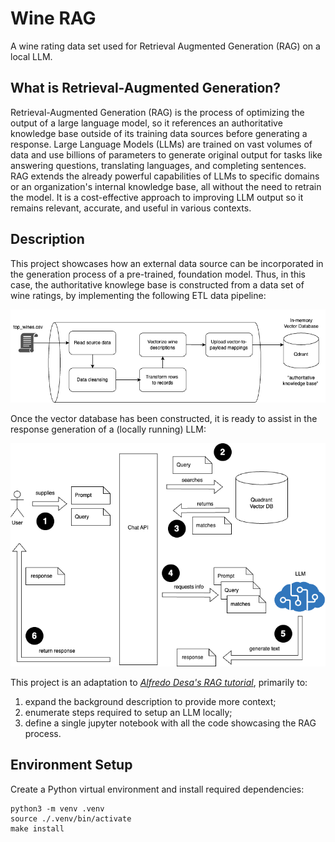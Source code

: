 # Wine RAG
A wine rating data set used for Retrieval Augmented Generation (RAG) on a local LLM.

## What is Retrieval-Augmented Generation?

Retrieval-Augmented Generation (RAG) is the process of optimizing the output of a large language model, so it references an authoritative knowledge base outside of its training data sources before generating a response. Large Language Models (LLMs) are trained on vast volumes of data and use billions of parameters to generate original output for tasks like answering questions, translating languages, and completing sentences. RAG extends the already powerful capabilities of LLMs to specific domains or an organization's internal knowledge base, all without the need to retrain the model. It is a cost-effective approach to improving LLM output so it remains relevant, accurate, and useful in various contexts.

## Description

This project showcases how an external data source can be incorporated in the generation process of a pre-trained, foundation model.   Thus, in this case, the authoritative knowlege base is constructed from a data set of wine ratings, by implementing the following ETL data pipeline:

![ETL pipeline](images/pipeline.png)

Once the vector database has been constructed, it is ready to assist in the response generation of a (locally running) LLM:

![RAG process](images/rag.png)

This project is an adaptation to _[Alfredo Desa's RAG tutorial](https://github.com/alfredodeza/learn-retrieval-augmented-generation)_, primarily to:

1. expand the background description to provide more context;
2. enumerate steps required to setup an LLM locally;
3. define a single jupyter notebook with all the code showcasing the RAG process. 

## Environment Setup

Create a Python virtual environment and install required dependencies:

```
python3 -m venv .venv
source ./.venv/bin/activate
make install
```
